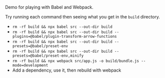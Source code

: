 Demo for playing with Babel and Webpack.

Try running each command then seeing what you get in the `build` directory.

- `rm -rf build && npx babel src --out-dir build`
- `rm -rf build && npx babel src --out-dir build --plugins=@babel/plugin-transform-arrow-functions`
- `rm -rf build && npx babel src --out-dir build --presets=@babel/preset-env`
- `rm -rf build && npx babel src --out-dir build --presets=@babel/preset-env,minify`
- `rm -rf build && npx webpack src/app.js -o build/bundle.js --mode=development`
- Add a dependency, use it, then rebuild with webpack